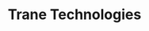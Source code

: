---
layout: tcf-company-2025
title: Trane Technologies 
link: https://www.tranetechnologies.com/en/index/careers/early-careers.html
short_bio: > 
  At Trane Technologies and through our businesses including Trane® and Thermo King®, we create innovative climate solutions for buildings, homes, and transportation that challenges what's possible for a sustainable world. We're a team that dares to look at the world's challenges and see impactful possibilities.
  In the Trane Technologies Graduate Training Program (GTP) and Commercial Sales Internships, you'll learn from experts in the field, who are committed to preparing you for a rewarding career in Technical Sales Engineering, Energy Engineering, or Contracting Project Management. Each program offers you intensive technical, business and leadership training.
imageLink: /files/tcf2025/trane.png
industry:
  - Manufacturing
majors: Electrical Engineering, Engineering Physics, Mechanical Engineering, Other Engineering
workAuth: Canadian Citizen/Permanent Resident
degreeLevels: Current Students in an Undergraduate Program, Current Students in a Masters Program, Graduated with an Undergraduate Degree
positionTypes: Internships, Recent Graduate, Full-time
boothNumber: 
---